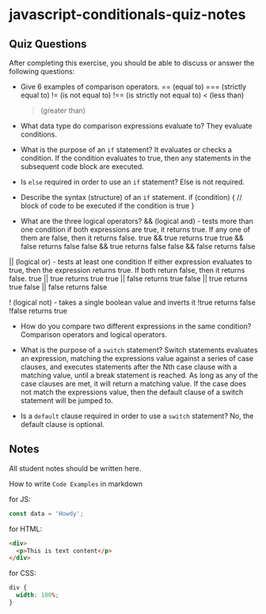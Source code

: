# javascript-conditionals-quiz-notes

## Quiz Questions

After completing this exercise, you should be able to discuss or answer the following questions:

- Give 6 examples of comparison operators.
  == (equal to)
  === (strictly equal to)
  != (is not equal to)
  !== (is strictly not equal to)
  < (less than)

  > (greater than)

- What data type do comparison expressions evaluate to?
  They evaluate conditions.

- What is the purpose of an `if` statement?
  It evaluates or checks a condition. If the condition evaluates to true, then any statements in the subsequent code block are executed.

- Is `else` required in order to use an `if` statement?
  Else is not required.

- Describe the syntax (structure) of an `if` statement.
  if (condition) {
  // block of code to be executed if the condition is true
  }

- What are the three logical operators?
  && (logical and) - tests more than one condition
  if both expressions are true, it returns true. If any one of them are false, then it returns false.
  true && true returns true
  true && false returns false
  false && true returns false
  false && false returns false

|| (logical or) - tests at least one condition
If either expression evaluates to true, then the expression returns true. If both return false, then it returns false.
true || true returns true
true || false returns true
false || true returns true
false || false returns false

! (logical not) - takes a single boolean value and inverts it
!true returns false
!false returns true

- How do you compare two different expressions in the same condition?
  Comparison operators and logical operators.

- What is the purpose of a `switch` statement?
  Switch statements evaluates an expression, matching the expressions value against a series of case clauses, and executes statements after the Nth case clause with a matching value, until a break statement is reached. As long as any of the case clauses are met, it will return a matching value. If the case does not match the expressions value, then the default clause of a switch statement will be jumped to.

- Is a `default` clause required in order to use a `switch` statement?
  No, the default clause is optional.

## Notes

All student notes should be written here.

How to write `Code Examples` in markdown

for JS:

```javascript
const data = 'Howdy';
```

for HTML:

```html
<div>
  <p>This is text content</p>
</div>
```

for CSS:

```css
div {
  width: 100%;
}
```

